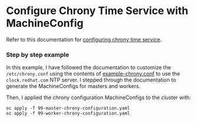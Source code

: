 # Configure Chrony Time Service with MachineConfig

Refer to this documentation for [configuring chrony time service].

### Step by step example

In this example, I have followed the documentation to customize the `/etc/chrony.conf` using the contents of [example-chrony.conf] to use the `clock.redhat.com` NTP server.  I stepped through the documentation to generate the MachineConfigs for masters and workers.

Then, I applied the chrony configuration MachineConfigs to the cluster with:
```
oc apply -f 99-master-chrony-configuration.yaml
oc apply -f 99-worker-chrony-configuration.yaml
```

[configuring chrony time service]: https://docs.openshift.com/container-platform/4.3/installing/install_config/installing-customizing.html#installation-special-config-crony_installing-customizing
[example-chrony.conf]: ./example-chrony.conf
